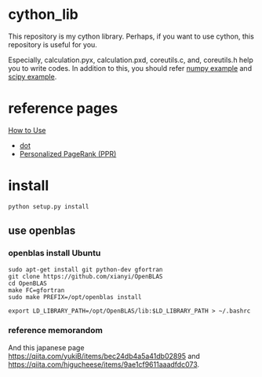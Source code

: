 # cython_lib
This repository is my cython library. Perhaps, if you want to use cython, this repository is useful for you.

Especially, calculation.pyx, calculation.pxd, coreutils.c, and, coreutils.h help you to write codes. In addition to this, you should refer [numpy example](https://github.com/numpy/numpy/blob/master/site.cfg.example) and [scipy example](https://github.com/scipy/scipy/blob/master/site.cfg.example).

# reference pages
[How to Use](https://github.com/jackee777/cython_lib/tree/master/How_to_Use)

- [dot](https://github.com/jackee777/cython_lib/blob/master/How_to_Use/dot.md)
- [Personalized PageRank (PPR)](https://github.com/jackee777/cython_lib/blob/master/How_to_Use/Personalized_PageRank.md)

# install
```
python setup.py install
```

## use openblas
### openblas install Ubuntu
```
sudo apt-get install git python-dev gfortran
git clone https://github.com/xianyi/OpenBLAS
cd OpenBLAS
make FC=gfortran
sudo make PREFIX=/opt/openblas install
```

```
export LD_LIBRARY_PATH=/opt/OpenBLAS/lib:$LD_LIBRARY_PATH > ~/.bashrc
```

### reference memorandom
And this japanese page https://qiita.com/yukiB/items/bec24db4a5a41db02895 and https://qiita.com/higucheese/items/9ae1cf9611aaadfdc073.
